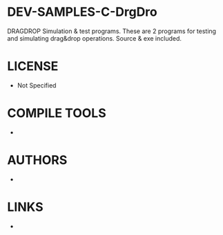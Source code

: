 # DEV-SAMPLES-C-DrgDro
DRAGDROP Simulation &amp; test programs. These are 2 programs for testing and simulating drag&amp;drop operations. Source &amp; exe included.

LICENSE
===============
* Not Specified

COMPILE TOOLS
===============
* 
 
AUTHORS
===============
* 

LINKS
===============
* 
